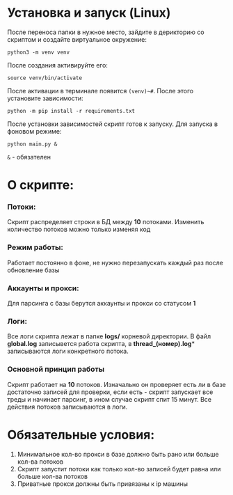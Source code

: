 # Установка и запуск (Linux)

После переноса папки в нужное место, зайдите в дерикторию со скриптом и создайте виртуальное окружение:
```
python3 -m venv venv
```
После создания активируйте его:
```
source venv/bin/activate
```
После активации в терминале появится    `(venv)~#`. После этого установите зависимости:
```
python -m pip install -r requirements.txt
```
После установки зависимостей скрипт готов к запуску. Для запуска в фоновом режиме:
```
python main.py &
```
`&` - обязателен

# О скрипте:

### Потоки:
Скрипт распределяет строки в БД между **10** потоками. Изменить количество потоков можно только изменяя код
### Режим работы:
Работает постоянно в фоне, не нужно перезапускать каждый раз после обновление базы
### Аккаунты и прокси:
Для парсинга с базы берутся аккаунты и прокси со статусом **1**
### Логи:
Все логи скрипта лежат в папке **logs/** корневой директории. 
В файл **global.log** записывется работа скрипта, в **thread_(номер).log*** записываются логи конкретного потока.
### Основной принцип работы
Скрипт работает на **10** потоков. Изначально он проверяет есть ли в базе достаточно записей для проверки, если есть - скрипт запускает все треды и начинает парсинг, в ином случае скрипт спит 15 минут. Все действия потоков записываются в логи.

# Обязательные условия:
1. Минимальное кол-во прокси в базе должно быть рано или больше кол-ва потоков
2. Скрипт запустит потоки как только кол-во записей будет равнa или больше кол-ва потоков
3. Приватные прокси должны быть привязаны к ip машины
